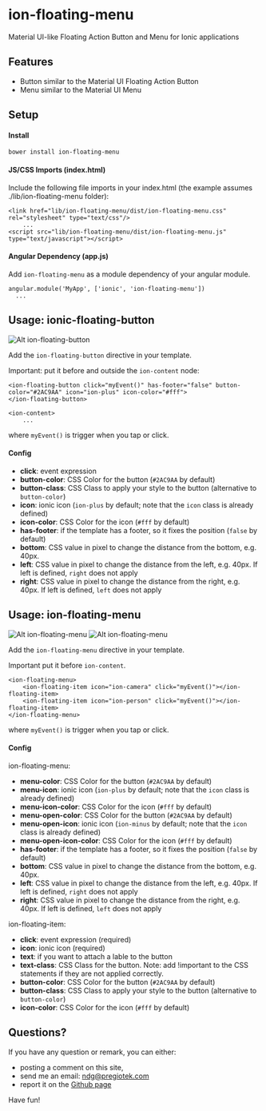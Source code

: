 # ion-floating-menu
Material UI-like Floating Action Button and Menu for Ionic applications

## Features

* Button similar to the Material UI Floating Action Button
* Menu similar to the Material UI Menu 

## Setup

#### Install

`bower install ion-floating-menu`


#### JS/CSS Imports (index.html)

Include the following file imports in your index.html (the example assumes ./lib/ion-floating-menu folder):
 
    <link href="lib/ion-floating-menu/dist/ion-floating-menu.css" rel="stylesheet" type="text/css"/>
        ...
    <script src="lib/ion-floating-menu/dist/ion-floating-menu.js" type="text/javascript"></script>

#### Angular Dependency (app.js)
Add `ion-floating-menu` as a module dependency of your angular module.
    
    angular.module('MyApp', ['ionic', 'ion-floating-menu'])
      ...

## Usage: ionic-floating-button

![Alt ion-floating-button](/doc/ion-floating-button.png?raw=true)

Add the `ion-floating-button` directive in your template.

Important: put it before and outside the `ion-content` node:

    <ion-floating-button click="myEvent()" has-footer="false" button-color="#2AC9AA" icon="ion-plus" icon-color="#fff">
    </ion-floating-button>

    <ion-content>
        ...

where `myEvent()` is trigger when you tap or click.

#### Config

* __click__: event expression
* __button-color__: CSS Color for the button (`#2AC9AA` by default)
* __button-class__: CSS Class to apply your style to the button (alternative to `button-color`) 
* __icon__: ionic icon (`ion-plus` by default; note that the `icon` class is already defined)
* __icon-color__: CSS Color for the icon (`#fff` by default) 
* __has-footer__: if the template has a footer, so it fixes the position (`false` by default)
* __bottom__: CSS value in pixel to change the distance from the bottom, e.g. 40px.
* __left__: CSS value in pixel to change the distance from the left, e.g. 40px. If left is defined, `right` does not apply
* __right__: CSS value in pixel to change the distance from the right, e.g. 40px. If left is defined, `left` does not apply

## Usage: ion-floating-menu

![Alt ion-floating-menu](/doc/ion-floating-menu.png)
![Alt ion-floating-menu](/doc/ion-floating-menu-2.png)

Add the `ion-floating-menu` directive in your template.

Important put it before `ion-content`.

    <ion-floating-menu>
        <ion-floating-item icon="ion-camera" click="myEvent()"></ion-floating-item>
        <ion-floating-item icon="ion-person" click="myEvent()"></ion-floating-item>
    </ion-floating-menu>

where `myEvent()` is trigger when you tap or click.

#### Config

ion-floating-menu:
* __menu-color__: CSS Color for the button (`#2AC9AA` by default)
* __menu-icon__: ionic icon (`ion-plus` by default; note that the `icon` class is already defined)
* __menu-icon-color__: CSS Color for the icon (`#fff` by default) 
* __menu-open-color__: CSS Color for the button (`#2AC9AA` by default)
* __menu-open-icon__: ionic icon (`ion-minus` by default; note that the `icon` class is already defined)
* __menu-open-icon-color__: CSS Color for the icon (`#fff` by default) 
* __has-footer__: if the template has a footer, so it fixes the position (`false` by default)
* __bottom__: CSS value in pixel to change the distance from the bottom, e.g. 40px.
* __left__: CSS value in pixel to change the distance from the left, e.g. 40px. If left is defined, `right` does not apply
* __right__: CSS value in pixel to change the distance from the right, e.g. 40px. If left is defined, `left` does not apply

ion-floating-item:
* __click__: event expression (required)
* __icon__: ionic icon (required)
* __text__: if you want to attach a lable to the button
* __text-class__: CSS Class for the button. Note: add !important to the CSS statements if they are not applied correctly. 
* __button-color__: CSS Color for the button (`#2AC9AA` by default)
* __button-class__: CSS Class to apply your style to the button (alternative to `button-color`) 
* __icon-color__: CSS Color for the icon (`#fff` by default) 


## Questions?

If you have any question or remark, you can either: 
* posting a comment on this site, 
* send me an email: ndg@pregiotek.com
* report it on the [Github page](https://github.com/pregiotek/ion-floating-menu) 

Have fun!

